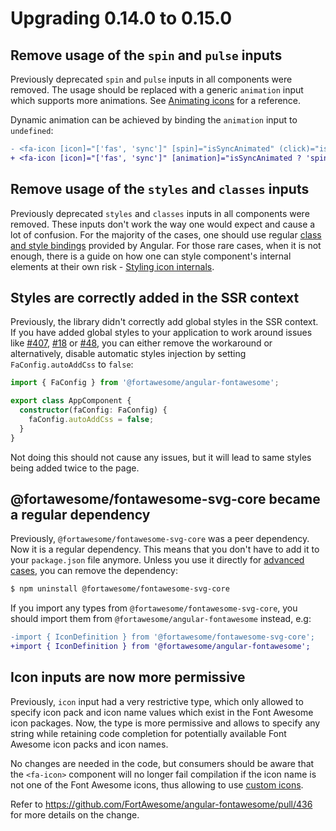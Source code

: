 # Upgrading 0.14.0 to 0.15.0

## Remove usage of the `spin` and `pulse` inputs

Previously deprecated `spin` and `pulse` inputs in all components were removed. The usage should be replaced with a generic `animation` input which supports more animations. See [Animating icons](https://fontawesome.com/docs/web/style/animate) for a reference.

Dynamic animation can be achieved by binding the `animation` input to `undefined`:

```diff
- <fa-icon [icon]="['fas', 'sync']" [spin]="isSyncAnimated" (click)="isSyncAnimated=!isSyncAnimated"></fa-icon>
+ <fa-icon [icon]="['fas', 'sync']" [animation]="isSyncAnimated ? 'spin' : undefined" (click)="isSyncAnimated=!isSyncAnimated"></fa-icon>
```

## Remove usage of the `styles` and `classes` inputs

Previously deprecated `styles` and `classes` inputs in all components were removed. These inputs don't work the way one would expect and cause a lot of confusion. For the majority of the cases, one should use regular [class and style bindings](https://angular.io/guide/class-binding) provided by Angular. For those rare cases, when it is not enough, there is a guide on how one can style component's internal elements at their own risk - [Styling icon internals](https://github.com/FortAwesome/angular-fontawesome/blob/master/docs/guide/styling-icon-internals.md).

## Styles are correctly added in the SSR context

Previously, the library didn't correctly add global styles in the SSR context. If you have added global styles to your application to work around issues like [#407](https://github.com/FortAwesome/angular-fontawesome/issues/407), [#18](https://github.com/FortAwesome/angular-fontawesome/issues/18) or [#48](https://github.com/FortAwesome/angular-fontawesome/issues/48), you can either remove the workaround or alternatively, disable automatic styles injection by setting `FaConfig.autoAddCss` to `false`:

```typescript
import { FaConfig } from '@fortawesome/angular-fontawesome';

export class AppComponent {
  constructor(faConfig: FaConfig) {
    faConfig.autoAddCss = false;
  }
}
```

Not doing this should not cause any issues, but it will lead to same styles being added twice to the page.

## @fortawesome/fontawesome-svg-core became a regular dependency

Previously, `@fortawesome/fontawesome-svg-core` was a peer dependency. Now it is a regular dependency. This means that you don't have to add it to your `package.json` file anymore. Unless you use it directly for [advanced cases](https://github.com/FortAwesome/angular-fontawesome/blob/main/docs/guide/advanced-uses.md), you can remove the dependency:

```bash
$ npm uninstall @fortawesome/fontawesome-svg-core
```

If you import any types from `@fortawesome/fontawesome-svg-core`, you should import them from `@fortawesome/angular-fontawesome` instead, e.g:

```diff
-import { IconDefinition } from '@fortawesome/fontawesome-svg-core';
+import { IconDefinition } from '@fortawesome/angular-fontawesome';
```

## Icon inputs are now more permissive

Previously, `icon` input had a very restrictive type, which only allowed to specify icon pack and icon name values which exist in the Font Awesome icon packages. Now, the type is more permissive and allows to specify any string while retaining code completion for potentially available Font Awesome icon packs and icon names.

No changes are needed in the code, but consumers should be aware that the `<fa-icon>` component will no longer fail compilation if the icon name is not one of the Font Awesome icons, thus allowing to use [custom icons](../guide/custom-icons.md).

Refer to https://github.com/FortAwesome/angular-fontawesome/pull/436 for more details on the change.
